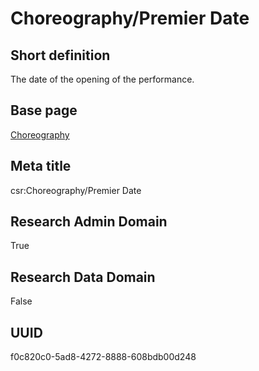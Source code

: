 # Choreography/Premier Date
## Short definition
The date of the opening of the performance.
## Base page
[Choreography](https://github.com/EuroCRIS/CASRAI-Dictionairies/blob/main/Objects/Choreography.md)
## Meta title
csr:Choreography/Premier Date
## Research Admin Domain
True
## Research Data Domain
False
## UUID
f0c820c0-5ad8-4272-8888-608bdb00d248
